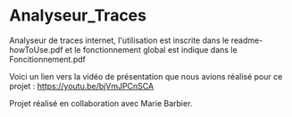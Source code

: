 # Analyseur_Traces
Analyseur de traces internet, l'utilisation est inscrite dans le readme-howToUse.pdf et le fonctionnement global est indique dans le Foncitionnement.pdf

Voici un lien vers la vidéo de présentation que nous avions réalisé pour ce projet : https://youtu.be/bjVmJPCnSCA

Projet réalisé en collaboration avec Marie Barbier.
